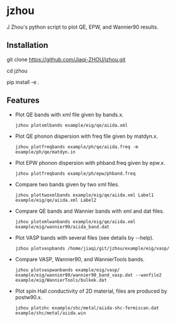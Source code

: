 # jzhou
J Zhou's python script to plot QE, EPW, and Wannier90 results. 

## Installation


git clone https://github.com/Jiaqi-ZHOU/jzhou.git

cd jzhou

pip install -e .

## Features

- Plot QE bands with xml file given by bands.x. 

  ```jzhou plotxmlbands example/eig/qe/aiida.xml```

- Plot QE phonon dispersion with freq file given by matdyn.x. 

  ```jzhou plotfreqbands example/ph/qe/aiida.freq -m example/ph/qe/matdyn.in```
- Plot EPW phonon dispersion with phband.freq given by epw.x.

  ```jzhou plotfreqbands example/ph/epw/phband.freq```

- Compare two bands given by two xml files.

  ```jzhou plottwoxmlbands example/eig/qe/aiida.xml Label1 example/eig/qe/aiida.xml Label2```

- Compare QE bands and Wannier bands with xml and dat files. 

  ```jzhou plotxmlwanbands example/eig/qe/aiida.xml example/eig/wannier90/aiida_band.dat```

- Plot VASP bands with several files (see details by --help).

  ```jzhou plotvaspbands /home/jiaqi/git/jzhou/example/eig/vasp/```

- Compare VASP, Wannier90, and WannierTools bands.

  ```jzhou plotvaspwanbands example/eig/vasp/ example/eig/wannier90/wannier90_band_vasp.dat --wanfile2 example/eig/WannierTools/bulkek.dat```

- Plot spin Hall conductivity of 2D material, files are produced by postw90.x.

  ```jzhou plotshc example/shc/metal/aiida-shc-fermiscan.dat  example/shc/metal/aiida.win```